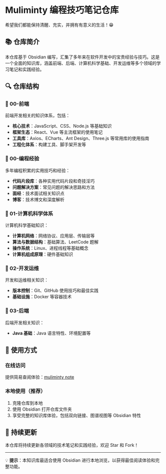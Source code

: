 # Muliminty 编程技巧笔记仓库

希望我们都能保持清醒、充实，并拥有有意义的生活！😁

## 📚 仓库简介

本仓库基于 Obsidian 编写，汇集了多年来在软件开发中的宝贵经验与技巧。这是一个全面的知识库，涵盖前端、后端、计算机科学基础、开发运维等多个领域的学习笔记和实践经验。

## 🔍 仓库结构

### 📂 00-前端
前端开发相关的知识体系，包括：
- **核心技术**：JavaScript、CSS、Node.js 等基础知识
- **框架生态**：React、Vue 等主流框架的使用笔记
- **工具库**：Axios、ECharts、Ant Design、Three.js 等常用库的使用指南
- **工程化体系**：构建工具、脚手架开发等

### 📂 00-编程经验
多年编程积累的实用技巧和经验：
- **代码片段库**：各种实用代码片段和奇技淫巧
- **问题解决方案**：常见问题的解决思路和方法
- **面经**：技术面试相关知识点
- **博客**：技术博文和深度解析

### 📂 01-计算机科学体系
计算机科学基础知识：
- **计算机网络**：网络协议、应用层、传输层等
- **算法与数据结构**：基础算法、LeetCode 题解
- **操作系统**：Linux、进程线程等基础概念
- **计算机组成原理**：硬件基础知识

### 📂 02-开发运维
开发和运维相关知识：
- **版本控制**：Git、GitHub 使用技巧和最佳实践
- **基础设施**：Docker 等容器技术

### 📂 03-后端
后端开发相关知识：
- **Java 基础**：Java 语言特性、环境配置等

## 🚀 使用方式

### 在线访问
提供简易查阅体验：[muliminty note](http://muliminty.online:8080/)

### 本地使用（推荐）
1. 克隆仓库到本地
2. 使用 Obsidian 打开仓库文件夹
3. 享受完整的知识库体验，包括双向链接、图谱视图等 Obsidian 特性

## 📝 持续更新

本仓库将持续更新各领域的技术笔记和实践经验，欢迎 Star 和 Fork！

---

💡 **提示**：本知识库最适合使用 Obsidian 进行本地浏览，以获得最佳阅读体验和完整功能。
        
